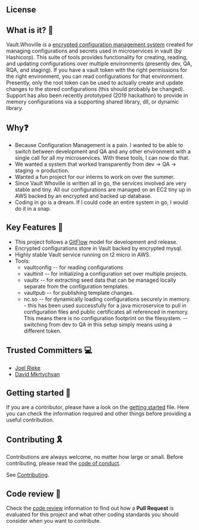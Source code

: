 
## License

## What is it? 🤔
Vault.Whoville is a [encrypted configuration management system](https://en.wikipedia.org/wiki/Microservices) created for managing configurations and secrets used in microservices in vault (by Hashicorp).  This suite of tools provides functionality for creating, reading, and updating configurations over multiple environments (presently dev, QA, RQA, and staging).  If you have a vault token with the right permissions for the right environment, you can read configurations for that environment.  Presently, only the root token can be used to actually create and update changes to the stored configurations (this should probably be changed).  Support has also been recently prototyped (2019 hackathon) to provide in memory configurations via a supporting shared library, dll, or dynamic library.

## Why❓
* Because Configuration Management is a pain.  I wanted to be able to switch between development and QA and any other environment with a single call for all my microservices.  With these tools, I can now do that.
* We wanted a system that worked transparently from dev -> QA -> staging -> production.
* Wanted a fun project for our interns to work on over the summer.
* Since Vault Whoville is written all in go, the services involved are very stable and tiny.  All our configurations are managed on an EC2 tiny up in AWS backed by an encrypted and backed up database.
* Coding in go is a dream.  If I could code an entire system in go, I would do it in a snap.

## Key Features 🔑

- This project follows a [GitFlow](https://www.atlassian.com/git/tutorials/comparing-workflows/gitflow-workflow) model for development and release.
- Encrypted configurations store in Vault backed by encrypted mysql.
- Highly stable Vault service running on t2 micro in AWS.
- Tools: 
    * vaultconfig -- for reading configurations
    * vaultinit -- for initializing a configuration set over multiple projects.
    * vaultx -- for extracting seed data that can be managed locally separate from the configuration templates.
    * vaultpub -- for publishing template changes.
    * nc.so -- for dynamically loading configurations securely in memory.
            - this has been used successfully for a java microservice to pull in configuration files and public certificates all referenced in memory.  This means there is no configuration footprint on the filesystem.
            -- switching from dev to QA in this setup simply means using a different token.

## Trusted Committers 💻
- [Joel Rieke](mailto:joel_rieke@trimble.com)
- [David Mkrtychyan](mailto:david_mkrtychyan@trimble.com)

## Getting started 🚀
If you are a contributor, please have a look on the [getting started](GETTING_STARTED.MD) file. Here you can check the information required and other things before providing a useful contribution.

## Contributing 🎗️ 

Contributions are always welcome, no matter how large or small. Before contributing, please read the [code of conduct](CODE_OF_CONDUCT.MD).

See [Contributing](CONTRIBUTING.MD).

## Code review 📝
Check the [code review](CODE_REVIEW.MD) information to find out how a **Pull Request** is evaluated for this project and what other coding standards you should consider when you want to contribute.
